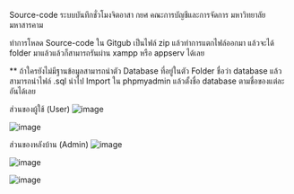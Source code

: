 Source-code ระบบบันทึกชั่วโมงจิตอาสา กยศ คณะการบัญชีและการจัดการ มหาวิทยาลัยมหาสารคาม

ทำการโหลด Source-code ใน Gitgub เป็นไฟล์ zip แล้วทำการแตกไฟล์ออกมา แล้วจะได้ folder มาแล้วแล้วก็สามารถรันผ่าน xampp หรือ appserv ได้เลย 

** ถ้าใครยังไม่มีฐานข้อมูลสามารถนำตัว Database ที่อยู่ในตัว Folder ชื่อว่า database แล้วสามารถนำไฟล์ .sql นำไป Import ใน phpmyadmin แล้วตั้งชื่อ database ตามชื่อของแต่ละอันได้เลย

ส่วนของผู้ใช้ (User)
![image](https://user-images.githubusercontent.com/57448526/166739875-75f2aaea-9c46-41dc-9aa1-efa3067feed2.png)

![image](https://user-images.githubusercontent.com/57448526/166740414-e7712d7c-db4c-4f51-8452-116cc4853886.png)

ส่วนของหลังบ้าน (Admin)
![image](https://user-images.githubusercontent.com/57448526/166741018-dffa3f76-dfe7-4990-82d8-b4e6a4259b6a.png)

![image](https://user-images.githubusercontent.com/57448526/166741139-84e355a3-a107-461e-a56d-b0b40a4b0d51.png)

![image](https://user-images.githubusercontent.com/57448526/166741287-f5e24fc0-325b-43b3-8dfd-265ef210af20.png)
